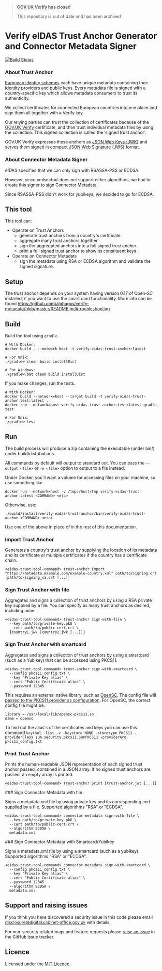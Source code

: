 >**GOV.UK Verify has closed**
>
>This repository is out of date and has been archived

Verify eIDAS Trust Anchor Generator and Connector Metadata Signer
===================================

[![Build Status](https://travis-ci.org/alphagov/verify-eidas-trust-anchor.svg?branch=master)](https://travis-ci.org/alphagov/verify-eidas-trust-anchor)

### About Trust Anchor
[European identity schemes](https://ec.europa.eu/digital-single-market/en/e-identification) each have unique metadata containing their identity providers and public keys. Every metadata file is signed with a country-specific key which allows metadata consumers to trust its authenticity.

We collect certificates for connected European countries into one place and sign them all together with a Verify key.

Our relying parties can trust the collection of certificates because of the [GOV.UK Verify](https://gov.uk/verify) certificate, and then trust individual metadata files by using the collection. This signed collection is called the ‘signed trust anchor’.

GOV.UK Verify expresses these anchors as [JSON Web Keys (JWK)](https://tools.ietf.org/html/rfc7517) and serves them signed in compact [JSON Web Signature (JWS)](https://tools.ietf.org/html/rfc7515) format.

### About Connector Metadata Signer

eIDAS specifies that we can only sign with RSASSA-PSS or ECDSA.  

However, since xmlsectool does not support either algorithms, we had to create this signer to sign Connector Metadata. 

Since RSASSA-PSS didn't work for yubikeys, we decided to go for ECDSA.

## This tool
This tool can:
* Operate on Trust Anchors
  * generate trust anchors from a country's certificate
  * aggregate many trust anchors together
  * sign the aggregated anchors into a full signed trust anchor
  * print a full signed trust anchor to show its constituent keys
* Operate on Connector Metadata
  * sign the metadata using RSA or ECDSA algorithm and validate the signed signature.

## Setup

The trust anchor depends on your system having version 0.17 of Open-SC installed, if you want to use the smart card functionality.
More info can be found https://github.com/alphagov/verify-metadata/blob/master/README.md#troubleshooting

## Build

Build the tool using `gradle`.

    # With Docker:
    docker build . --network host -t verify-eidas-trust-anchor:latest

    # For Unix:
    ./gradlew clean build installDist

    # For Windows:
    .\gradlew.bat clean build installDist

If you make changes, run the tests.

    # With Docker:
    docker build --network=host --target build -t verify-eidas-trust-anchor.test:latest .
    docker run --network=host verify-eidas-trust-anchor.test:latest gradle test

    # For Unix:
    ./gradlew test

## Run

The build process will produce a zip containing the executable (under bin/) under build/distributions. 
 
All commands by default will output to standard out. You can pass the `--output <file>` or `-o <file>` option to output to a file instead.

Under Docker, you'll want a volume for accessing files on your machine, so use something like:

    docker run --network=host -v /tmp:/host/tmp verify-eidas-trust-anchor:latest <COMMAND> <etc>

Otherwise, use:

    ./build/install/verify-eidas-trust-anchor/bin/verify-eidas-trust-anchor <COMMAND> <etc>

Use one of the above in place of <eidas-trust-tool-command> in the rest of this documentation.

### Import Trust Anchor

Generates a country's trust anchor by supplying the location of its metadata and its certificate or multiple certificates if the country has a certificate chain.

    <eidas-trust-tool-command> trust-anchor import "https://metadata.example.com/example-country.xml" path/to/signing.crt [path/to/signing_ca.crt [...]]

### Sign Trust Anchor with file

Aggregates and signs a collection of trust anchors by using a RSA private key supplied by a file. You can specify as many trust anchors as desired, including none.

    <eidas-trust-tool-command> trust-anchor sign-with-file \
      --key path/to/private-key.pk8 \
      --cert path/to/public-cert.crt \
      [country1.jwk [country2.jwk [...]]]

### Sign Trust Anchor with smartcard

Aggregates and signs a collection of trust anchors by using a smartcard (such as a Yubikey) that can be accessed using PKCS11.

    <eidas-trust-tool-command> trust-anchor sign-with-smartcard \
      --config pkcs11_config.txt \
      --key "Private Key alias" \
      --cert "Public Certificate alias" \
      --password 12345

This requires an external native library, such as [OpenSC](https://github.com/opensc/opensc). The config file will [passed to the PKCS11 provider as configuration](https://docs.oracle.com/javase/8/docs/technotes/guides/security/p11guide.html#P11Provider). For OpenSC, the correct config file might be:

    library = /usr/local/lib/opensc-pkcs11.so
    name = opensc

To find out the alias's of the certificates and keys you can use this command `keytool -list -v -keystore NONE -storetype PKCS11 -providerClass sun.security.pkcs11.SunPKCS11 -providerArg pkcs11_config.txt`

### Print Trust Anchor

Prints the human-readable JSON representation of each signed trust anchor passed, contained in a JSON array. If no signed trust anchors are passed, an empty array is printed.

    <eidas-trust-tool-command> trust-anchor print [trust-anchor.jwt [...]]

### Sign Connector Metadata with file

Signs a metadata.xml file by using private key and its corresponding cert supplied by a file. 
Supported algorithms "RSA" or "ECDSA".

    <eidas-trust-tool-command> connector-metadata sign-with-file \
      --key path/to/private-key.pk8 \
      --cert path/to/public-cert.crt \
      --algorithm ECDSA \
      metadata.xml

### Sign Connector Metadata with Smartcard/Yubikey

Signs a metadata.xml file by using a smartcard (such as a yubikey). 
Supported algorithms "RSA" or "ECDSA".

    <eidas-trust-tool-command> connector-metadata sign-with-smartcard \
      --config pkcs11_config.txt \
      --key "Private Key alias" \
      --cert "Public Certificate alias" \
      --password 12345
      --algorithm ECDSA \
      metadata.xml

## Support and raising issues

If you think you have discovered a security issue in this code please email [disclosure@digital.cabinet-office.gov.uk](mailto:disclosure@digital.cabinet-office.gov.uk) with details.

For non-security related bugs and feature requests please [raise an issue](https://github.com/alphagov/verify-eidas-trust-anchor/issues/new) in the GitHub issue tracker.

## Licence

Licensed under the [MIT Licence](./LICENSE).
